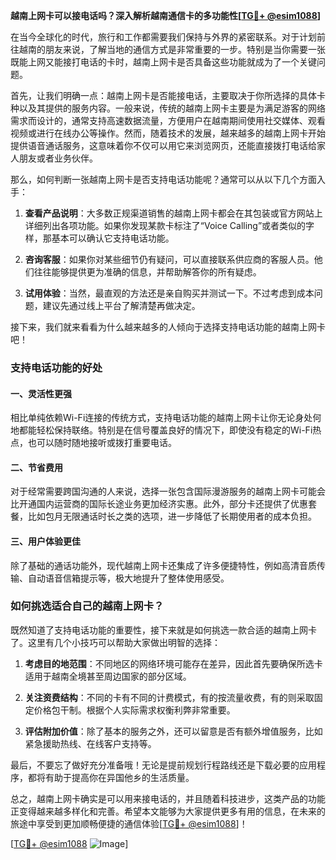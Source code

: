 **越南上网卡可以接电话吗？深入解析越南通信卡的多功能性[[TG💪+ @esim1088](https://t.me/s/esim1088)]**

在当今全球化的时代，旅行和工作都需要我们保持与外界的紧密联系。对于计划前往越南的朋友来说，了解当地的通信方式是非常重要的一步。特别是当你需要一张既能上网又能接打电话的卡时，越南上网卡是否具备这些功能就成为了一个关键问题。

首先，让我们明确一点：越南上网卡是否能接电话，主要取决于你所选择的具体卡种以及其提供的服务内容。一般来说，传统的越南上网卡主要是为满足游客的网络需求而设计的，通常支持高速数据流量，方便用户在越南期间使用社交媒体、观看视频或进行在线办公等操作。然而，随着技术的发展，越来越多的越南上网卡开始提供语音通话服务，这意味着你不仅可以用它来浏览网页，还能直接拨打电话给家人朋友或者业务伙伴。

那么，如何判断一张越南上网卡是否支持电话功能呢？通常可以从以下几个方面入手：

1. **查看产品说明**：大多数正规渠道销售的越南上网卡都会在其包装或官方网站上详细列出各项功能。如果你发现某款卡标注了“Voice Calling”或者类似的字样，那基本可以确认它支持电话功能。

2. **咨询客服**：如果你对某些细节仍有疑问，可以直接联系供应商的客服人员。他们往往能够提供更为准确的信息，并帮助解答你的所有疑虑。

3. **试用体验**：当然，最直观的方法还是亲自购买并测试一下。不过考虑到成本问题，建议先通过线上平台了解清楚再做决定。

接下来，我们就来看看为什么越来越多的人倾向于选择支持电话功能的越南上网卡吧！

### 支持电话功能的好处

#### 一、灵活性更强

相比单纯依赖Wi-Fi连接的传统方式，支持电话功能的越南上网卡让你无论身处何地都能轻松保持联络。特别是在信号覆盖良好的情况下，即使没有稳定的Wi-Fi热点，也可以随时随地接听或拨打重要电话。

#### 二、节省费用

对于经常需要跨国沟通的人来说，选择一张包含国际漫游服务的越南上网卡可能会比开通国内运营商的国际长途业务更加经济实惠。此外，部分卡还提供了优惠套餐，比如包月无限通话时长之类的选项，进一步降低了长期使用者的成本负担。

#### 三、用户体验更佳

除了基础的通话功能外，现代越南上网卡还集成了许多便捷特性，例如高清音质传输、自动语音信箱提示等，极大地提升了整体使用感受。

### 如何挑选适合自己的越南上网卡？

既然知道了支持电话功能的重要性，接下来就是如何挑选一款合适的越南上网卡了。这里有几个小技巧可以帮助大家做出明智的选择：

1. **考虑目的地范围**：不同地区的网络环境可能存在差异，因此首先要确保所选卡适用于越南全境甚至周边国家的部分区域。

2. **关注资费结构**：不同的卡有不同的计费模式，有的按流量收费，有的则采取固定价格包干制。根据个人实际需求权衡利弊非常重要。

3. **评估附加价值**：除了基本的服务之外，还可以留意是否有额外增值服务，比如紧急援助热线、在线客户支持等。

最后，不要忘了做好充分准备哦！无论是提前规划行程路线还是下载必要的应用程序，都将有助于提高你在异国他乡的生活质量。

总之，越南上网卡确实是可以用来接电话的，并且随着科技进步，这类产品的功能正变得越来越多样化和完善。希望本文能够为大家提供更多有用的信息，在未来的旅途中享受到更加顺畅便捷的通信体验[[TG💪+ @esim1088](https://t.me/s/esim1088)]！

[[TG💪+ @esim1088](https://t.me/s/esim1088) ![Image](https://i.postimg.cc/4NQfJmqS/Snipaste-2025-05-13-00-14-12.png)]